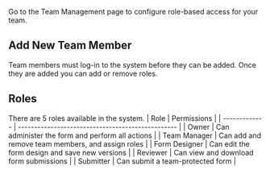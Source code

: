 Go to the Team Management page to configure role-based access for your team.

## Add New Team Member
Team members must log-in to the system before they can be added. Once they are added you can add or remove roles.

## Roles
There are 5 roles available in the system.
| Role          | Permissions                                       |
| ------------- | ------------------------------------------------- |
| Owner         | Can administer the form and perform all actions   |
| Team Manager  | Can add and remove team members, and assign roles |
| Form Designer | Can edit the form design and save new versions    |
| Reviewer      | Can view and download form submissions            |
| Submitter     | Can submit a team-protected form                  |


